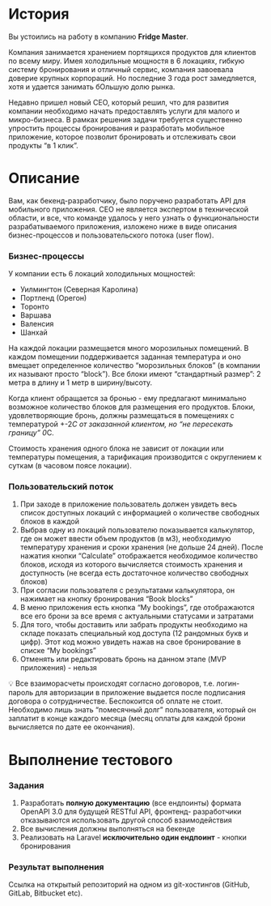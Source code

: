 # История

Вы устоились на работу в компанию **Fridge Master**.

Компания занимается хранением портящихся продуктов для клиентов по всему миру. Имея холодильные мощностя в 6 локациях, 
гибкую систему бронирования и отличный сервис, компания завоевала доверие крупных корпораций. Но последние 3 года рост 
замедляется, хотя и удается занимать бОльшую долю рынка.

Недавно пришел новый CEO, который решил, что для развития компании необходимо начать предоставлять услуги для малого и 
микро-бизнеса. В рамках решения задачи требуется существенно упростить процессы бронирования и разработать мобильное 
приложение, которое позволит бронировать и отслеживать свои продукты “в 1 клик”.

# Описание

Вам, как бекенд-разработчику, было поручено разработать API для мобильного приложения. CEO не является экспертом в 
технической области, и все, что команде удалось у него узнать о функциональности разрабатываемого приложения, изложено 
ниже в виде описания бизнес-процессов и пользовательского потока (user flow).

### Бизнес-процессы

У компании есть 6 локаций холодильных мощностей:

- Уилмингтон (Северная Каролина)
- Портленд (Орегон)
- Торонто
- Варшава
- Валенсия
- Шанхай

На каждой локации размещается много морозильных помещений. В каждом помещении поддерживается заданная температура и оно 
вмещает определенное количество “морозильных блоков” (в компании их называют просто “block”). Все блоки имеют 
“стандартный размер”: 2 метра в длину и 1 метр в ширину/высоту.

Когда клиент обращается за бронью - ему предлагают минимально возможное количество блоков для размещения его продуктов. 
Блоки, удовлетворяющие бронь, должны размещаться в помещениях с температурой +-2*C от заказанной клиентом, но “не 
пересекать границу” 0*С.

Стоимость хранения одного блока не зависит от локации или температуры помещения, а тарификация производится с 
округлением к суткам (в часовом поясе локации).

### Пользовательский поток

1. При заходе в приложение пользователь должен увидеть весь список доступных локаций с информацией о количестве 
свободных блоков в каждой
2. Выбрав одну из локаций пользователю показывается калькулятор, где он может ввести объем продуктов (в м3), необходимую
температуру хранения и сроки хранения (не дольше 24 дней). После нажатия кнопки “Calculate” отображается необходимое 
количество блоков, исходя из которого вычисляется стоимость хранения и доступность (не всегда есть достаточное 
количество свободных блоков)
3. При согласии пользователя с результатами калькулятора, он нажимает на кнопку бронирования “Book blocks”
4. В меню приложения есть кнопка “My bookings”, где отображаются все его брони за все время с актуальными статусами и 
затратами
5. Для того, чтобы доставить или забрать продукты необходимо на складе показать специальный код доступа (12 рандомных 
букв и цифр). Этот код можно увидеть нажав на свое бронирование в списке “My bookings”
6. Отменять или редактировать бронь на данном этапе (MVP приложения) - нельзя

<aside>
💡 Все взаиморасчеты происходят согласно договоров, т.е. логин-пароль для авторизации в приложение выдается после 
подписания договора о сотрудничестве. Беспокоится об оплате не стоит.
Необходимо лишь знать “помесячный долг” пользователя, который он заплатит в конце каждого месяца (месяц оплаты для 
каждой брони вычисляется по дате ее окончания).

</aside>

# Выполнение тестового

### Задания

1. Разработать **полную документацию** (все ендпоинты) формата OpenAPI 3.0 для будущей RESTful API, фронтенд-
разработчики отказываются использовать другой способ взаимодействия
2. Все вычисления должны выполняться на бекенде
3. Реализовать на Laravel **исключительно один ендпоинт** - кнопки бронирования

### Результат выполнения

Ссылка на открытый репозиторий на одном из git-хостингов (GitHub, GitLab, Bitbucket etc).